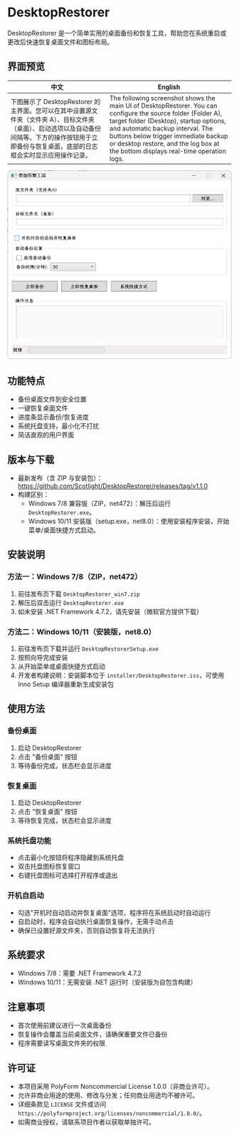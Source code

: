 # DesktopRestorer

DesktopRestorer 是一个简单实用的桌面备份和恢复工具，帮助您在系统重启或更改后快速恢复桌面文件和图标布局。

## 界面预览

| 中文 | English |
| ----- | ------- |
| 下图展示了 DesktopRestorer 的主界面。您可以在其中设置源文件夹（文件夹 A）、目标文件夹（桌面）、启动选项以及自动备份间隔等。下方的操作按钮用于立即备份与恢复桌面，底部的日志框会实时显示应用操作记录。 | The following screenshot shows the main UI of DesktopRestorer. You can configure the source folder (Folder A), target folder (Desktop), startup options, and automatic backup interval. The buttons below trigger immediate backup or desktop restore, and the log box at the bottom displays real-time operation logs. |


![DesktopRestorer UI](docs/2025-10-08_18-00-15.png)

## 功能特点

- 备份桌面文件到安全位置
- 一键恢复桌面文件
- 进度条显示备份/恢复进度
- 系统托盘支持，最小化不打扰
- 简洁直观的用户界面

## 版本与下载

- 最新发布（含 ZIP 与安装包）：https://github.com/Scotlight/DesktopRestorer/releases/tag/v1.1.0
- 构建区别：
  - Windows 7/8 兼容版（ZIP，net472）：解压后运行 `DesktopRestorer.exe`。
  - Windows 10/11 安装版（setup.exe，net8.0）：使用安装程序安装，开始菜单/桌面快捷方式启动。


## 安装说明

### 方法一：Windows 7/8（ZIP，net472）

1. 前往发布页下载 `DesktopRestorer_win7.zip`
2. 解压后双击运行 `DesktopRestorer.exe`
3. 如未安装 .NET Framework 4.7.2，请先安装（微软官方提供下载）

### 方法二：Windows 10/11（安装版，net8.0）

1. 前往发布页下载并运行 `DesktopRestorerSetup.exe`
2. 按照向导完成安装
3. 从开始菜单或桌面快捷方式启动
4. 开发者构建说明：安装脚本位于 `installer/DesktopRestorer.iss`，可使用 Inno Setup 编译器重新生成安装包

## 使用方法

### 备份桌面

1. 启动 DesktopRestorer
2. 点击 "备份桌面" 按钮
3. 等待备份完成，状态栏会显示进度

### 恢复桌面

1. 启动 DesktopRestorer
2. 点击 "恢复桌面" 按钮
3. 等待恢复完成，状态栏会显示进度

### 系统托盘功能

- 点击最小化按钮将程序隐藏到系统托盘
- 双击托盘图标恢复窗口
- 右键托盘图标可选择打开程序或退出

### 开机自启动

- 勾选"开机时自动启动并恢复桌面"选项，程序将在系统启动时自动运行
- 自启动时，程序会自动执行桌面恢复操作，无需手动点击
- 确保已设置好源文件夹，否则自动恢复将无法执行



## 系统要求

- Windows 7/8：需要 .NET Framework 4.7.2
- Windows 10/11：无需安装 .NET 运行时（安装版为自包含构建）

## 注意事项

- 首次使用前建议进行一次桌面备份
- 恢复操作会覆盖当前桌面文件，请确保重要文件已备份
- 程序需要读写桌面文件夹的权限

## 许可证

- 本项目采用 PolyForm Noncommercial License 1.0.0（非商业许可）。
- 允许非商业用途的使用、修改与分发；任何商业用途均不被许可。
- 详细条款见 `LICENSE` 文件或访问 `https://polyformproject.org/licenses/noncommercial/1.0.0/`。
- 如需商业授权，请联系项目作者以获取单独许可。